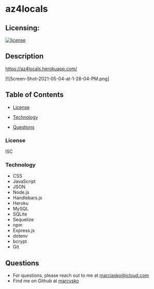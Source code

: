 # az4locals

## Licensing:
  [![license](https://img.shields.io/badge/license-ISC-yellow)](https://shields.io)

## Description

https://az4locals.herokuapp.com/ 

[![Screen-Shot-2021-05-04-at-1-28-04-PM.png]





## Table of Contents
 
  * [License](#License)
  
  * [Technology](#Technology)
  
  * [Questions](#Questions)


### License
ISC
### Technology

- CSS
- JavaScript
- JSON
- Node.js 
- Handlebars.js
- Heroku
- MySQL 
- SQLite
- Sequelize
- npm
- Express.js 
- dotenv
- bcrypt
- Git




## Questions
* For questions, please reach out to me at marciasko@icloud.com
* Find me on Github at [marcysko](http://github.com/marcysko)
